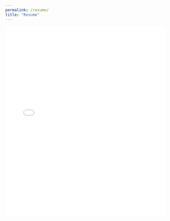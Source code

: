 ```yaml
---
permalink: /resume/
title: "Resume"
---
```


<embed src="/assets/documents/resume.pdf" width="100%" height="600"></embed>
